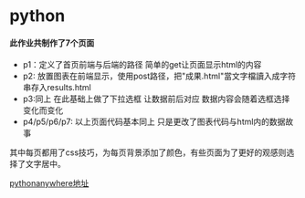 # python
#### 此作业共制作了7个页面
* p1：定义了首页前端与后端的路径 简单的get让页面显示html的内容
* p2:  放置图表在前端显示，使用post路径，把"成果.html"當文字檔讀入成字符串存入results.html
* p3:同上  在此基础上做了下拉选框 让数据前后对应 数据内容会随着选框选择变化而变化
* p4/p5/p6/p7: 以上页面代码基本同上 只是更改了图表代码与html内的数据故事

其中每页都用了css技巧，为每页背景添加了颜色，有些页面为了更好的观感则选择了文字居中。

[pythonanywhere地址](http://rangerwhy.pythonanywhere.com/)
